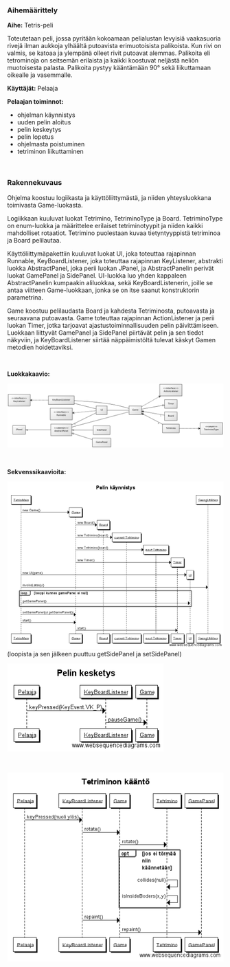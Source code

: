 ### Aihemäärittely

**Aihe:** Tetris-peli

Toteutetaan peli, jossa pyritään kokoamaan pelialustan levyisiä vaakasuoria rivejä ilman aukkoja ylhäältä putoavista erimuotoisista palikoista. Kun rivi on valmis, se katoaa ja ylempänä olleet rivit putoavat alemmas.
Palikoita eli tetrominoja on seitsemän erilaista ja kaikki koostuvat neljästä neliön muotoisesta palasta. Palikoita pystyy kääntämään 90° sekä liikuttamaan oikealle ja vasemmalle.

**Käyttäjät:** Pelaaja

**Pelaajan toiminnot:**
 * ohjelman käynnistys
 * uuden pelin aloitus
 * pelin keskeytys
 * pelin lopetus
 * ohjelmasta poistuminen
 * tetriminon liikuttaminen

&nbsp;

### Rakennekuvaus

Ohjelma koostuu logiikasta ja käyttöliittymästä, ja niiden yhteysluokkana toimivasta Game-luokasta. 

Logiikkaan kuuluvat luokat Tetrimino, TetriminoType ja Board. TetriminoType on enum-luokka ja määrittelee erilaiset tetriminotyypit ja niiden kaikki mahdolliset rotaatiot. Tetrimino puolestaan kuvaa tietyntyyppistä tetriminoa ja Board pelilautaa.

Käyttöliittymäpakettiin kuuluvat luokat UI, joka toteuttaa rajapinnan Runnable, KeyBoardListener, joka toteuttaa rajapinnan KeyListener, abstrakti luokka AbstractPanel, joka perii luokan JPanel, ja AbstractPanelin perivät luokat GamePanel ja SidePanel. UI-luokka luo yhden kappaleen AbstractPanelin kumpaakin aliluokkaa, sekä KeyBoardListenerin, joille se antaa viitteen Game-luokkaan, jonka se on itse saanut konstruktorin parametrina.

Game koostuu pelilaudasta Board ja kahdesta Tetriminosta, putoavasta ja seuraavana putoavasta. Game toteuttaa rajapinnan ActionListener ja perii luokan Timer, jotka tarjoavat ajastustoiminnallisuuden pelin päivittämiseen. Luokkaan liittyvät GamePanel ja SidePanel piirtävät pelin ja sen tiedot näkyviin, ja KeyBoardListener siirtää näppäimistöltä tulevat käskyt Gamen metodien hoidettaviksi.

&nbsp;

**Luokkakaavio:**
&nbsp;

![luokkakaavio](/dokumentaatio/luokkakaavio.png)

&nbsp;

**Sekvenssikaavioita:**
&nbsp;

![pelin käynnistys](/dokumentaatio/start.png)
(loopista ja sen jälkeen puuttuu getSidePanel ja setSidePanel)
&nbsp;

![pelin keskeytys](/dokumentaatio/pause.png)

&nbsp;

![tetriminon kääntäminen](/dokumentaatio/rotate.png)
